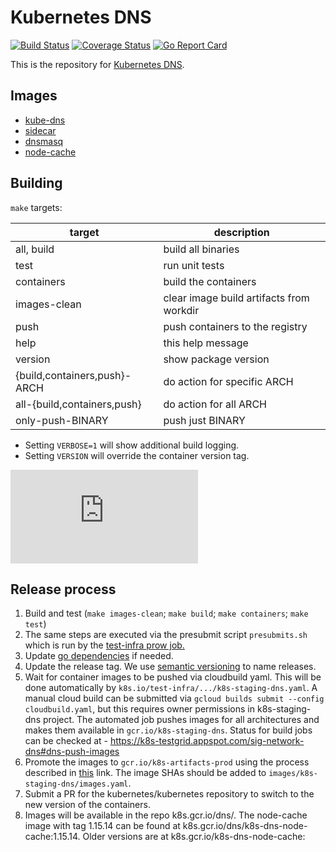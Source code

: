 # Kubernetes DNS

[![Build Status](https://travis-ci.org/kubernetes/dns.svg?branch=master)](https://travis-ci.org/kubernetes/dns)
[![Coverage Status](https://coveralls.io/repos/github/kubernetes/dns/badge.svg?branch=master)](https://coveralls.io/github/kubernetes/dns?branch=master)
[![Go Report Card](https://goreportcard.com/badge/github.com/kubernetes/dns)](https://goreportcard.com/report/github.com/kubernetes/dns)

This is the repository for [Kubernetes DNS](http://kubernetes.io/docs/admin/dns/).

## Images

* [kube-dns](http://kubernetes.io/docs/admin/dns/)
* [sidecar](docs/sidecar/README.md)
* [dnsmasq](images/dnsmasq)
* [node-cache](https://kubernetes.io/docs/tasks/administer-cluster/nodelocaldns/)

## Building

`make` targets:

| target | description |
| ---- | ---- |
|all, build   | build all binaries |
|test         | run unit tests |
|containers   | build the containers |
|images-clean | clear image build artifacts from workdir |
|push         | push containers to the registry |
|help         | this help message |
|version      | show package version |
|{build,containers,push}-ARCH | do action for specific ARCH |
|all-{build,containers,push}  | do action for all ARCH |
|only-push-BINARY             | push just BINARY |

* Setting `VERBOSE=1` will show additional build logging.
* Setting `VERSION` will override the container version tag.

[![Analytics](https://kubernetes-site.appspot.com/UA-36037335-10/GitHub/dns/README.md?pixel)]()

## Release process

1. Build and test (`make images-clean`; `make build`; `make containers`; `make test`)
2. The same steps are executed via the presubmit script `presubmits.sh` which is run by the [test-infra prow job.](https://github.com/kubernetes/test-infra/blob/88cd2798f36010e071a30c9827f90e647b59fc65/config/jobs/kubernetes/sig-network/sig-network-misc.yaml#L182)
3. Update [go dependencies](docs/go-dependencies.md) if needed.
4. Update the release tag. We use [semantic versioning](http://semver.org) to
   name releases.
4. Wait for container images to be pushed via cloudbuild yaml. This will be done automatically by
   `k8s.io/test-infra/.../k8s-staging-dns.yaml`. A manual cloud build can be submitted via
   `gcloud builds submit --config cloudbuild.yaml`, but this requires owner permissions in k8s-staging-dns project.
   The automated job pushes images for all architectures and makes them available in `gcr.io/k8s-staging-dns`.
   Status for build jobs can be checked at - https://k8s-testgrid.appspot.com/sig-network-dns#dns-push-images
5. Promote the images to `gcr.io/k8s-artifacts-prod` using the process described
   in [this](https://github.com/kubernetes/k8s.io/tree/master/k8s.gcr.io#image-promoter) link.
   The image SHAs should be added to `images/k8s-staging-dns/images.yaml`.
6. Submit a PR for the kubernetes/kubernetes repository to switch to the new
   version of the containers.
7. Images will be available in the repo k8s.gcr.io/dns/. The node-cache image with tag 1.15.14 can be found at k8s.gcr.io/dns/k8s-dns-node-cache:1.15.14. Older versions are at k8s.gcr.io/k8s-dns-node-cache:<TAG>
